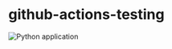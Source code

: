 # github-actions-testing

![Python application](https://github.com/brandongray/github-actions-testing/workflows/Python%20application/badge.svg?branch=master)